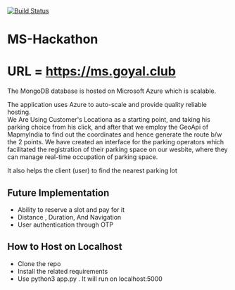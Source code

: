 [![Build Status](https://travis-ci.com/ayush6624/ms-hackathon.svg?token=ZNZvRCTh5oMvBSaJxVvJ&branch=master)](https://travis-ci.com/ayush6624/ms-hackathon)


# MS-Hackathon

# URL = https://ms.goyal.club

The MongoDB database is hosted on Microsoft Azure which is scalable.  

The application uses Azure to auto-scale and provide quality reliable hosting.   
We Are Using Customer's Locationa as a starting point, and taking his parking choice from his click, and after that we employ the GeoApi of MapmyIndia to find out the coordinates and hence generate the route b/w the 2 points. We have created an interface for the parking operators which facilitated the registration of their parking space on our wesbite, where they can manage real-time occupation of parking space.   

It also helps the client (user) to find the nearest parking lot

## Future Implementation
 - Ability to reserve a slot and pay for it
 - Distance , Duration, And Navigation
 - User authentication through OTP

## How to Host on Localhost
- Clone the repo 
- Install the related requirements
- Use python3 app.py . It will run on localhost:5000
